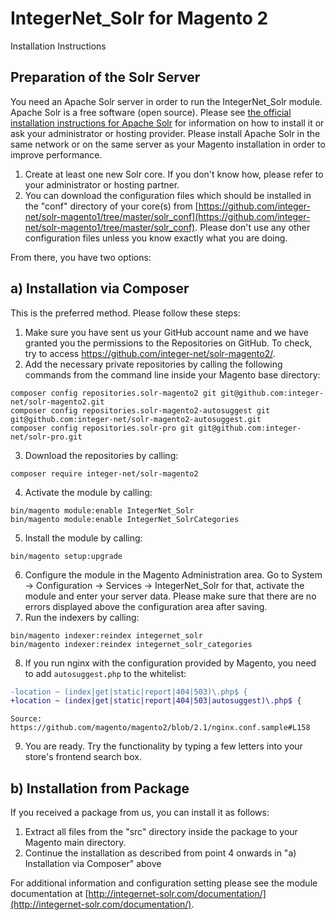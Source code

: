 IntegerNet_Solr for Magento 2
===============
Installation Instructions

Preparation of the Solr Server
---------------
You need an Apache Solr server in order to run the IntegerNet_Solr module. Apache Solr is a free software (open source).
Please see 
[the official installation instructions for Apache Solr](https://cwiki.apache.org/confluence/display/solr/Installing+Solr)
for information on how to install it or ask your administrator or hosting provider. Please install Apache Solr in the 
same network or on the same server as your Magento installation in order to improve performance.
1. Create at least one new Solr core. If you don't know how, please refer to your administrator or hosting partner.
2. You can download the configuration files which should be installed in the "conf" directory of your core(s) from
[https://github.com/integer-net/solr-magento1/tree/master/solr_conf](https://github.com/integer-net/solr-magento1/tree/master/solr_conf).
Please don't use any other configuration files unless you know exactly what you are doing.

From there, you have two options:

a) Installation via Composer
---------------
This is the preferred method. Please follow these steps: 

1. Make sure you have sent us your GitHub account name and we have granted you the permissions to the Repositories on GitHub. 
To check, try to access https://github.com/integer-net/solr-magento2/.
2. Add the necessary private repositories by calling the following commands from the command line inside your Magento base directory:
```
composer config repositories.solr-magento2 git git@github.com:integer-net/solr-magento2.git
composer config repositories.solr-magento2-autosuggest git git@github.com:integer-net/solr-magento2-autosuggest.git
composer config repositories.solr-pro git git@github.com:integer-net/solr-pro.git

```
3. Download the repositories by calling:
```
composer require integer-net/solr-magento2
```
4. Activate the module by calling:
```
bin/magento module:enable IntegerNet_Solr
bin/magento module:enable IntegerNet_SolrCategories
```
5. Install the module by calling:
```
bin/magento setup:upgrade
```
6. Configure the module in the Magento Administration area. Go to System -> Configuration -> Services -> IntegerNet_Solr 
for that, activate the module and enter your server data. Please make sure that there are no errors displayed above the configuration
area after saving.
7. Run the indexers by calling:
```
bin/magento indexer:reindex integernet_solr
bin/magento indexer:reindex integernet_solr_categories
```
8. If you run nginx with the configuration provided by Magento, you need to add `autosuggest.php` to the whitelist:
```diff
-location ~ (index|get|static|report|404|503)\.php$ {
+location ~ (index|get|static|report|404|503|autosuggest)\.php$ {
```
    Source: https://github.com/magento/magento2/blob/2.1/nginx.conf.sample#L158
 
9. You are ready. Try the functionality by typing a few letters into your store's frontend search box.

b) Installation from Package
---------------
If you received a package from us, you can install it as follows:

1. Extract all files from the "src" directory inside the package to your Magento main directory.
2. Continue the installation as described from point 4 onwards in "a) Installation via Composer" above

For additional information and configuration setting please see the module documentation at [http://integernet-solr.com/documentation/](http://integernet-solr.com/documentation/).
